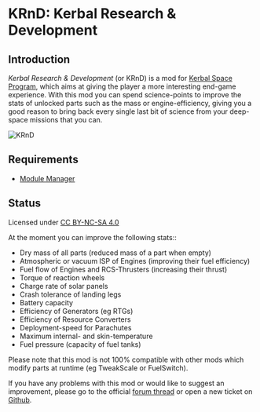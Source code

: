 # KRnD: Kerbal Research & Development

## Introduction

*Kerbal Research & Development* (or KRnD) is a mod for [Kerbal Space Program](https://kerbalspaceprogram.com), which aims at giving the player a more interesting end-game experience. With this mod you can spend science-points to improve the stats of unlocked parts such as the mass or engine-efficiency, giving you a good reason to bring back every single last bit of science from your deep-space missions that you can.

![KRnD](http://i.imgur.com/IFZ3Tvn.png)

## Requirements

+ [Module Manager](https://github.com/sarbian/ModuleManager)

## Status 

Licensed under [CC BY-NC-SA 4.0](https://creativecommons.org/licenses/by-nc-sa/4.0)

At the moment you can improve the following stats::
+ Dry mass of all parts (reduced mass of a part when empty)
+ Atmospheric or vacuum ISP of Engines (improving their fuel efficiency)
+ Fuel flow of Engines and RCS-Thrusters (increasing their thrust)
+ Torque of reaction wheels
+ Charge rate of solar panels
+ Crash tolerance of landing legs
+ Battery capacity
+ Efficiency of Generators (eg RTGs)
+ Efficiency of Resource Converters
+ Deployment-speed for Parachutes
+ Maximum internal- and skin-temperature
+ Fuel pressure (capacity of fuel tanks)

Please note that this mod is not 100% compatible with other mods which modify parts at runtime (eg TweakScale or FuelSwitch).

If you have any problems with this mod or would like to suggest an improvement, please go to the official [forum thread](http://forum.kerbalspaceprogram.com/index.php?/topic/128204-105-kerbal-research-development/) or open a new ticket on [Github](https://github.com/mmoench/KRnD).
